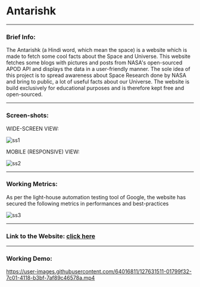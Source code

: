 # Antarishk

<hr>

### Brief Info:

The Antarishk (a Hindi word, which mean the space) is a website which is made to fetch some cool facts about the Space and Universe. This website fetches some blogs with pictures and posts from NASA's open-sourced APOD API and displays the data in a user-friendly manner. The sole idea of this project is to spread awareness about Space Research done by NASA and bring to public, a lot of useful facts about our Universe. The website is build exclusively for educational purposes and is therefore kept free and open-sourced.

<hr>

### Screen-shots:

WIDE-SCREEN VIEW:

![ss1](https://user-images.githubusercontent.com/64016811/118358762-f764bf80-b59d-11eb-9524-ab02639eae7e.jpg)

MOBILE (RESPONSIVE) VIEW:

![ss2](https://user-images.githubusercontent.com/64016811/118358770-fe8bcd80-b59d-11eb-8eb6-fdebdef1840c.jpg)

<hr>

### Working Metrics:

As per the light-house automation testing tool of Google, the website has secured the following metrics in performances and best-practices

![ss3](https://user-images.githubusercontent.com/64016811/118358774-03e91800-b59e-11eb-8742-943d33cc6f53.jpg)

<hr>

### Link to the Website: [click here](https://antarishk.netlify.app/)

<hr>

### Working Demo:

https://user-images.githubusercontent.com/64016811/127631511-01799f32-7c01-4118-b3bf-7af89c46578a.mp4




